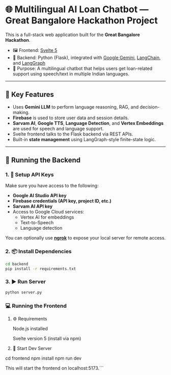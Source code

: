 # 🌐 Multilingual AI Loan Chatbot — Great Bangalore Hackathon Project

This is a full-stack web application built for the **Great Bangalore Hackathon**.

- 🖼️ Frontend: [Svelte 5](https://svelte.dev/)
- 🧠 Backend: Python (Flask), integrated with [Google Gemini](https://ai.google.dev/), [LangChain](https://www.langchain.com/), and [LangGraph](https://www.langchain.com/langgraph)
- 🎯 Purpose: A multilingual chatbot that helps users get loan-related support using speech/text in multiple Indian languages.

---

## 🧠 Key Features

- Uses **Gemini LLM** to perform language reasoning, RAG, and decision-making.
- **Firebase** is used to store user data and session details.
- **Sarvam AI**, **Google TTS**, **Language Detection**, and **Vertex Embeddings** are used for speech and language support.
- Svelte frontend talks to the Flask backend via REST APIs.
- Built-in **state management** using LangGraph-style finite-state logic.

---

## 🚀 Running the Backend

### 1. 🔐 Setup API Keys

Make sure you have access to the following:
- **Google AI Studio API key**
- **Firebase credentials (API key, project ID, etc.)**
- **Sarvam AI API key**
- Access to Google Cloud services:
  - Vertex AI for embeddings
  - Text-to-Speech
  - Language detection

You can optionally use **[ngrok](https://ngrok.com/)** to expose your local server for remote access.

### 2. 📦 Install Dependencies

```bash
cd backend
pip install -r requirements.txt
```
### 3. ▶️ Run Server

```bash
python server.py
```

### 💻 Running the Frontend

1. ⚙️ Requirements

    Node.js installed

    Svelte version 5 (install via npm)

2. 🚀 Start Dev Server

cd frontend
npm install
npm run dev

This will start the frontend on localhost:5173.```